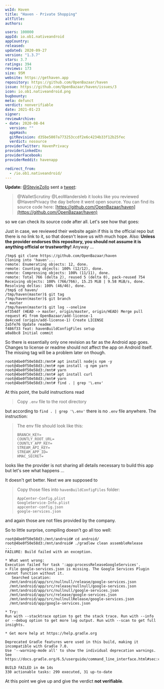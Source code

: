 ```yaml
---
wsId: Haven
title: "Haven - Private Shopping"
altTitle: 
authors:

users: 100000
appId: io.ob1.nativeandroid
appCountry: 
released: 
updated: 2020-09-27
version: "1.3.7"
stars: 3.7
ratings: 394
reviews: 173
size: 95M
website: https://gethaven.app
repository: https://github.com/OpenBazaar/haven
issue: https://github.com/OpenBazaar/haven/issues/3
icon: io.ob1.nativeandroid.png
bugbounty: 
meta: defunct
verdict: nonverifiable
date: 2021-01-23
signer: 
reviewArchive:
- date: 2020-08-04
  version: ""
  appHash: 
  gitRevision: d35be5007a773253ccdf2e6c4234b33f12b25fec
  verdict: nosource
providerTwitter: HavenPrivacy
providerLinkedIn: 
providerFacebook: 
providerReddit: havenapp

redirect_from:
  - /io.ob1.nativeandroid/
---
```


**Update:** [@StevieZollo](https://twitter.com/StevieZollo) sent a
[tweet](https://twitter.com/StevieZollo/status/1299056449168052224):

> @WalletScrutiny @LeoWandersleb
> it looks like you reviewed @HavenPrivacy the day before it went open source.
  You can find its source code here: [https://github.com/OpenBazaar/haven](https://github.com/OpenBazaar/haven)

so we can check its source code after all. Let's see how that goes:

Just in case, we reviewed their website again if this is the official repo but
there is no link to it, so that doesn't leave us with much hope. Also: **Unless
the provider endorses this repository, you should not assume it is anything
official or trustworthy!** Anyway ...

```
/tmp$ git clone https://github.com/OpenBazaar/haven
Cloning into 'haven'...
remote: Enumerating objects: 12, done.
remote: Counting objects: 100% (12/12), done.
remote: Compressing objects: 100% (11/11), done.
remote: Total 766 (delta 2), reused 5 (delta 0), pack-reused 754
Receiving objects: 100% (766/766), 15.25 MiB | 9.58 MiB/s, done.
Resolving deltas: 100% (46/46), done.
/tmp$ cd haven/
/tmp/haven(master)$ git tag
/tmp/haven(master)$ git branch 
* master
/tmp/haven(master)$ git log --oneline
ef354df (HEAD -> master, origin/master, origin/HEAD) Merge pull request #1 from OpenBazaar/add-license-1
de4cced (origin/add-license-1) Create LICENSE
2a5fe76 Update readme
f486f33 feat: havenBuildConfigFiles setup
a0a8bc8 Initial commit
```

So there is essentially only one revision as far as the Android app goes. Changes to
license or readme should not affect the app on Android itself. The missing tag
will be a problem later on though.

```
root@4be0f50e58d3:/mnt# apt install nodejs npm -y
root@4be0f50e58d3:/mnt# npm install -g npm yarn
root@4be0f50e58d3:/mnt# yarn
root@4be0f50e58d3:/mnt# apt install curl
root@4be0f50e58d3:/mnt# yarn
root@4be0f50e58d3:/mnt# find . | grep '\.env'
```

At this point, the build instructions read

> Copy `.env` file to the root directory

but according to `find . | grep '\.env'` there is no `.env` file anywhere. The
instruction:

> The env file should look like this:
> ```
> BRANCH_KEY=
> COUNTLY_ROOT_URL=
> COUNTLY_APP_KEY=
> STREAM_API_KEY=
> STREAM_APP_ID=
> HMAC_SECRET=
> ```

looks like the provider is not sharing all details necessary to build this app
but let's see what happens ...

It doesn't get better. Next we are supposed to

> Copy those files into `havenBuildConfigFiles` folder:
> ```
> AppCenter-Config.plist
> GoogleService-Info.plist
> appcenter-config.json
> google-services.json
> ```

and again those are not files provided by the company.

So to little surprise, compiling doesn't go all too well:

```
root@4be0f50e58d3:/mnt/android# cd android/
root@4be0f50e58d3:/mnt/android# ./gradlew clean assembleRelease
...
FAILURE: Build failed with an exception.

* What went wrong:
Execution failed for task ':app:processReleaseGoogleServices'.
> File google-services.json is missing. The Google Services Plugin cannot function without it. 
   Searched Location: 
  /mnt/android/app/src/nullnull/release/google-services.json
  /mnt/android/app/src/release/nullnull/google-services.json
  /mnt/android/app/src/nullnull/google-services.json
  /mnt/android/app/src/release/google-services.json
  /mnt/android/app/src/nullnullRelease/google-services.json
  /mnt/android/app/google-services.json

* Try:
Run with --stacktrace option to get the stack trace. Run with --info or --debug option to get more log output. Run with --scan to get full insights.

* Get more help at https://help.gradle.org

Deprecated Gradle features were used in this build, making it incompatible with Gradle 7.0.
Use '--warning-mode all' to show the individual deprecation warnings.
See https://docs.gradle.org/6.5/userguide/command_line_interface.html#sec:command_line_warnings

BUILD FAILED in 4m 14s
330 actionable tasks: 299 executed, 31 up-to-date
```

At this point we give up and give the verdict **not verifiable**.
